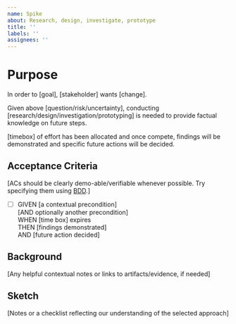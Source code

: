```yaml
---
name: Spike 
about: Research, design, investigate, prototype
title: ''
labels: ''
assignees: ''
---
```


# Purpose

In order to [goal], [stakeholder] wants [change].

Given above [question/risk/uncertainty], conducting [research/design/investigation/prototyping] is needed to provide factual knowledge on future steps.

[timebox] of effort has been allocated and once compete, findings will be demonstrated and specific future actions will be decided.

## Acceptance Criteria

[ACs should be clearly demo-able/verifiable whenever possible. Try specifying them using [BDD](https://en.wikipedia.org/wiki/Behavior-driven_development#Behavioral_specifications).]

- [ ] GIVEN [a contextual precondition] \
  [AND optionally another precondition] \
  WHEN [time box] expires\
  THEN [findings demonstrated] \
  AND [future action decided]

## Background

[Any helpful contextual notes or links to artifacts/evidence, if needed]

## Sketch

[Notes or a checklist reflecting our understanding of the selected approach]
